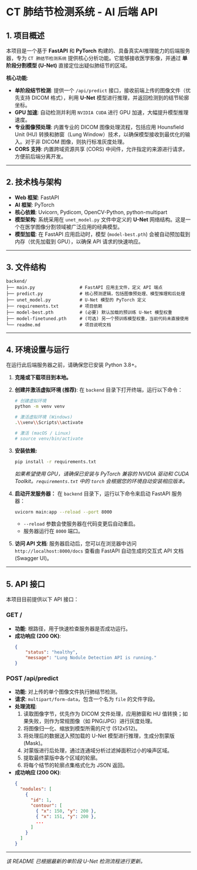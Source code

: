 # **CT 肺结节检测系统 - AI 后端 API**

## **1. 项目概述**

本项目是一个基于 **FastAPI** 和 **PyTorch** 构建的、具备真实AI推理能力的后端服务器，专为 `CT 肺结节检测系统` 提供核心分析功能。它能够接收医学影像，并通过 **单阶段分割模型 (U-Net)** 直接定位出疑似肺结节的区域。

**核心功能**:
-   **单阶段结节检测**: 提供一个 `/api/predict` 接口，接收前端上传的图像文件（优先支持 DICOM 格式），利用 **U-Net** 模型进行推理，并返回检测到的结节轮廓坐标。
-   **GPU 加速**: 自动检测并利用 `NVIDIA CUDA` 进行 GPU 加速，大幅提升模型推理速度。
-   **专业图像预处理**: 内置专业的 DICOM 图像处理流程，包括应用 Hounsfield Unit (HU) 转换和肺窗（Lung Window）技术，以确保模型接收到最优化的输入。对于非 DICOM 图像，则执行标准灰度处理。
-   **CORS 支持**: 内置跨域资源共享 (CORS) 中间件，允许指定的来源进行请求，方便前后端分离开发。

---

## **2. 技术栈与架构**

-   **Web 框架**: FastAPI
-   **AI 框架**: PyTorch
-   **核心依赖**: Uvicorn, Pydicom, OpenCV-Python, python-multipart
-   **模型架构**: 系统采用在 `unet_model.py` 文件中定义的 **U-Net** 网络结构。这是一个在医学图像分割领域被广泛应用的经典模型。
-   **模型加载**: 在 FastAPI 应用启动时，模型 (`model-best.pth`) 会被自动预加载到内存（优先加载到 GPU），以确保 API 请求的快速响应。

---

## **3. 文件结构**

```
backend/
├── main.py                 # FastAPI 应用主文件，定义 API 端点
├── predict.py              # 核心预测逻辑，包括图像预处理、模型推理和后处理
├── unet_model.py           # U-Net 模型的 PyTorch 定义
├── requirements.txt        # 项目依赖
├── model-best.pth          # (必要) 默认加载的预训练 U-Net 模型权重
├── model-finetuned.pth     # (可选) 另一个预训练模型权重，当前代码未直接使用
└── readme.md               # 项目说明文档
```

---

## **4. 环境设置与运行**

在运行此后端服务器之前，请确保您已安装 Python 3.8+。

1.  **克隆或下载项目到本地。**

2.  **创建并激活虚拟环境 (推荐)**:
    在 `backend` 目录下打开终端，运行以下命令：
    ```bash
    # 创建虚拟环境
    python -m venv venv

    # 激活虚拟环境 (Windows)
    .\\venv\\Scripts\\activate
    
    # 激活 (macOS / Linux)
    # source venv/bin/activate
    ```

3.  **安装依赖:**
    ```bash
    pip install -r requirements.txt
    ```
    *如果希望使用 GPU，请确保已安装与 PyTorch 兼容的 NVIDIA 驱动和 CUDA Toolkit。`requirements.txt` 中的 `torch` 会根据您的环境自动安装相应版本。*

4.  **启动开发服务器：**
    在 `backend` 目录下，运行以下命令来启动 FastAPI 服务器：
    ```bash
    uvicorn main:app --reload --port 8000
    ```
    -   `--reload` 参数会使服务器在代码变更后自动重启。
    -   服务器运行在 `8000` 端口。

5.  **访问 API 文档**:
    服务器启动后，您可以在浏览器中访问 `http://localhost:8000/docs` 查看由 FastAPI 自动生成的交互式 API 文档 (Swagger UI)。

---

## **5. API 接口**

本项目目前提供以下 API 接口：

### **GET /**
-   **功能**: 根路径，用于快速检查服务器是否成功运行。
-   **成功响应 (200 OK)**:
    ```json
    {
        "status": "healthy",
        "message": "Lung Nodule Detection API is running."
    }
    ```

### **POST /api/predict**
-   **功能**: 对上传的单个图像文件执行肺结节检测。
-   **请求**: `multipart/form-data`，包含一个名为 `file` 的文件字段。
-   **处理流程**:
    1.  读取图像字节，优先作为 DICOM 文件处理，应用肺窗和 HU 值转换；如果失败，则作为常规图像（如 PNG/JPG）进行灰度处理。
    2.  将图像归一化、缩放到模型所需的尺寸 (512x512)。
    3.  将处理后的数据送入预加载的 U-Net 模型进行推理，生成分割蒙版 (Mask)。
    4.  对蒙版进行后处理，通过连通域分析过滤掉面积过小的噪声区域。
    5.  提取最终蒙版中各个区域的轮廓。
    6.  将每个结节的轮廓点集格式化为 JSON 返回。
-   **成功响应 (200 OK)**:
    ```json
    {
      "nodules": [
        { 
          "id": 1, 
          "contour": [
            { "x": 150, "y": 200 }, 
            { "x": 151, "y": 200 },
            ...
          ]
        }
      ]
    }
    ```

---
*该 README 已根据最新的单阶段 U-Net 检测流程进行更新。*
